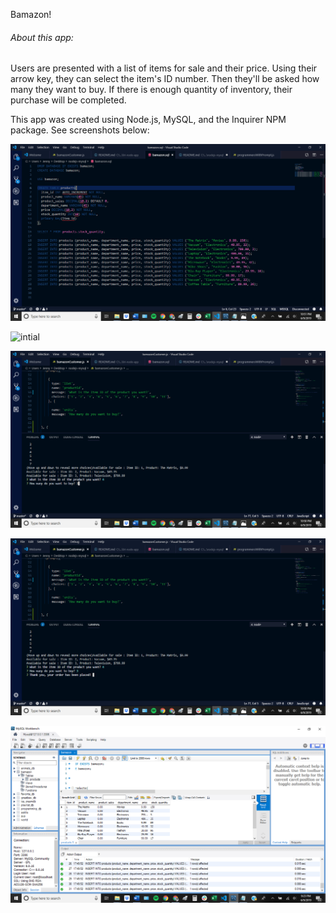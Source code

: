 Bamazon!

###### About this app:

Users are presented with a list of items for sale and their price. Using their arrow key, they can select the item's ID number. Then they'll be asked how many they want to buy. If there is enough quantity of inventory, their purchase will be completed.

This app was created using Node.js, MySQL, and the Inquirer NPM package. See screenshots below:

![sequel](screenshots/sequel.png)

![intial](screenshots/intiial.png)

![sequel](screenshots/howmany.png)

![sequel](screenshots/thankyou.png)

![sequel](screenshots/mysql.png)



